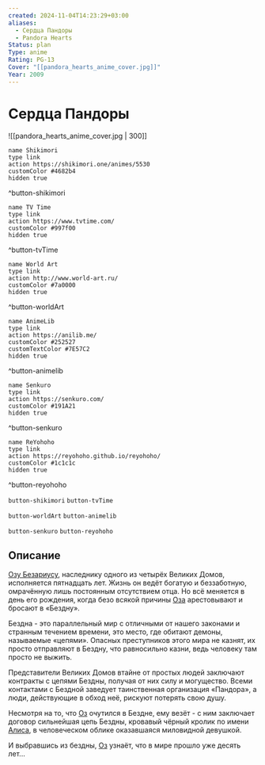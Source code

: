 ```yaml
---
created: 2024-11-04T14:23:29+03:00
aliases:
  - Сердца Пандоры
  - Pandora Hearts
Status: plan
Type: anime
Rating: PG-13
Cover: "[[pandora_hearts_anime_cover.jpg]]"
Year: 2009
---
```


# Сердца Пандоры

![[pandora_hearts_anime_cover.jpg | 300]]

```button
name Shikimori
type link
action https://shikimori.one/animes/5530
customColor #4682b4
hidden true
```
^button-shikimori

```button
name TV Time
type link
action https://www.tvtime.com/
customColor #997f00
hidden true
```
^button-tvTime

```button
name World Art
type link
action http://www.world-art.ru/
customColor #7a0000
hidden true
```
^button-worldArt

```button
name AnimeLib
type link
action https://anilib.me/
customColor #252527
customTextColor #7E57C2
hidden true
```
^button-animelib

```button
name Senkuro
type link
action https://senkuro.com/
customColor #191A21
hidden true
```
^button-senkuro

```button
name ReYohoho
type link
action https://reyohoho.github.io/reyohoho/
customColor #1c1c1c
hidden true
```
^button-reyohoho

`button-shikimori` `button-tvTime`

`button-worldArt` `button-animelib`

`button-senkuro` `button-reyohoho`

## Описание

[Озу Безариусу](https://shikimori.one/characters/13835-oz-vessalius), наследнику одного из четырёх Великих Домов, исполняется пятнадцать лет. Жизнь он ведёт богатую и беззаботную, омрачённую лишь постоянным отсутствием отца. Но всё меняется в день его рождения, когда безо всякой причины [Оза](https://shikimori.one/characters/13835-oz-vessalius) арестовывают и бросают в «Бездну».

Бездна - это параллельный мир с отличными от нашего законами и странным течением времени, это место, где обитают демоны, называемые «цепями». Опасных преступников этого мира не казнят, их просто отправляют в Бездну, что равносильно казни, ведь человеку там просто не выжить.

Представители Великих Домов втайне от простых людей заключают контракты с цепями Бездны, получая от них силу и могущество. Всеми контактами с Бездной заведует таинственная организация «Пандора», а люди, действующие в обход неё, рискуют потерять свою душу.

Несмотря на то, что [Оз](https://shikimori.one/characters/13835-oz-vessalius) очутился в Бездне, ему везёт - с ним заключает договор сильнейшая цепь Бездны, кровавый чёрный кролик по имени [Алиса](https://shikimori.one/characters/13836-alice), в человеческом облике оказавшаяся миловидной девушкой.

И выбравшись из бездны, [Оз](https://shikimori.one/characters/13835-oz-vessalius) узнаёт, что в мире прошло уже десять лет...
